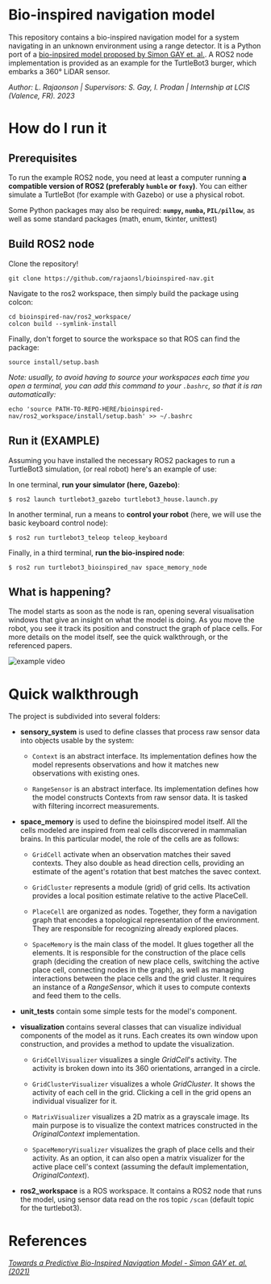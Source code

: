# Bio-inspired navigation model

This repository contains a bio-inspired navigation model for a system navigating in an unknown environment using a range detector. It is a Python port of a [bio-inpsired model proposed by Simon GAY et. al.](https://www.mdpi.com/2078-2489/12/3/100). A ROS2 node implementation is provided as an example for the TurtleBot3 burger, which embarks a 360° LiDAR sensor.

*Author: L. Rajaonson    |    Supervisors: S. Gay, I. Prodan    |    Internship at LCIS (Valence, FR). 2023*
# How do I run it

## Prerequisites

To run the example ROS2 node, you need at least a computer running **a compatible version of ROS2 (preferably `humble` or `foxy`)**. You can either simulate a TurtleBot (for example with Gazebo) or use a physical robot. 

Some Python packages may also be required: **`numpy`, `numba`, `PIL/pillow`**, as well as some standard packages (math, enum, tkinter, unittest)

## Build ROS2 node

Clone the repository!

    git clone https://github.com/rajaonsl/bioinspired-nav.git

Navigate to the ros2 workspace, then simply build the package using colcon:

    
    cd bioinspired-nav/ros2_workspace/
    colcon build --symlink-install

Finally, don't forget to source the workspace so that ROS can find the package:

    source install/setup.bash

*Note: usually, to avoid having to source your workspaces each time you open a terminal, you can add this command to your `.bashrc`, so that it is ran automatically:*

    echo 'source PATH-TO-REPO-HERE/bioinspired-nav/ros2_workspace/install/setup.bash' >> ~/.bashrc

## Run it (EXAMPLE)

Assuming you have installed the necessary ROS2 packages to run a TurtleBot3 simulation, (or real robot) here's an example of use:

In one terminal, **run your simulator (here, Gazebo)**:

    $ ros2 launch turtlebot3_gazebo turtlebot3_house.launch.py

In another terminal, run a means to **control your robot** (here, we will use the basic keyboard control node):

    $ ros2 run turtlebot3_teleop teleop_keyboard

Finally, in a third terminal, **run the bio-inspired node**:

    $ ros2 run turtlebot3_bioinspired_nav space_memory_node

## What is happening?

The model starts as soon as the node is ran, opening several visualisation windows that give an insight on what the model is doing. As you move the robot, you see it track its position and construct the graph of place cells. For more details on the model itself, see the quick walkthrough, or the referenced papers.

![example video](https://drive.google.com/file/d/1onjPlXOLvQjvS88E0yt5I_P-8BwzDc7v/view)

# Quick walkthrough

The project is subdivided into several folders:

- **sensory_system** is used to define classes that process raw sensor data into objects usable by the system:
    - `Context` is an abstract interface. Its implementation defines how the model represents observations and how
    it matches new observations with existing ones.

    - `RangeSensor` is an abstract interface. Its implementation defines how the model constructs Contexts from raw sensor data. It is tasked with filtering incorrect measurements.
- **space_memory** is used to define the bioinspired model itself. All the cells modeled are inspired from real cells discorvered in mammalian brains. In this particular model, the role of the cells are as follows:
    - `GridCell` activate when an observation matches their saved contexts. They also double as head direction cells, providing an estimate of the agent's rotation that best matches the savec context.

    - `GridCluster` represents a module (grid) of grid cells. Its activation provides a local position estimate relative to the active PlaceCell.

    - `PlaceCell` are organized as nodes. Together, they form a navigation graph that encodes a topological representation of the environment. They are responsible for recognizing already explored places.

    - `SpaceMemory` is the main class of the model. It glues together all the elements. It is responsible for the construction of the place cells graph (deciding the creation of new place cells, switching the active place cell, connecting nodes in the graph), as well as managing interactions between the place cells and the grid cluster. It requires an instance of a *RangeSensor*, which it uses to compute contexts and feed them to the cells.

- **unit_tests** contain some simple tests for the model's component.

- **visualization** contains several classes that can visualize individual components of the model as it runs. Each creates its own window upon construction, and provides a method to update the visualization.
    - `GridCellVisualizer` visualizes a single *GridCell*'s activity. The activity is broken down into its 360 orientations, arranged in a circle.

    - `GridClusterVisualizer` visualizes a whole *GridCluster*. It shows the activity of each cell in the grid. Clicking a cell in the grid opens an individual visualizer for it.

    - `MatrixVisualizer` visualizes a 2D matrix as a grayscale image. Its main purpose is to visualize the context matrices constructed in the *OriginalContext* implementation.

    - `SpaceMemoryVisualizer` visualizes the graph of place cells and their activity. As an option, it can also open a matrix visualizer for the active place cell's context (assuming the default implementation, *OriginalContext*).

- **ros2_workspace** is a ROS workspace. It contains a ROS2 node that runs the model, using sensor data read on the ros topic `/scan` (default topic for the turtlebot3).

# References

*[Towards a Predictive Bio-Inspired Navigation Model - Simon GAY et. al. (2021)](https://www.mdpi.com/2078-2489/12/3/100)*


